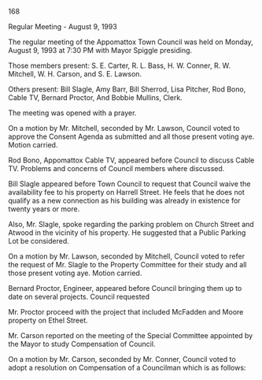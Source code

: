 168

Regular Meeting - August 9, 1993

The regular meeting of the Appomattox Town Council was held
on Monday, August 9, 1993 at 7:30 PM with Mayor Spiggle
presiding.

Those members present: S. E. Carter, R. L. Bass, H. W. Conner,
R. W. Mitchell, W. H. Carson, and S. E. Lawson.

Others present: Bill Slagle, Amy Barr, Bill Sherrod, Lisa
Pitcher, Rod Bono, Cable TV, Bernard Proctor, And Bobbie
Mullins, Clerk.

The meeting was opened with a prayer.

On a motion by Mr. Mitchell, seconded by Mr. Lawson, Council
voted to approve the Consent Agenda as submitted and all
those present voting aye. Motion carried.

Rod Bono, Appomattox Cable TV, appeared before Council to
discuss Cable TV. Problems and concerns of Council members
where discussed.

Bill Slagle appeared before Town Council to request that
Council waive the availability fee to his property on
Harrell Street. He feels that he does not qualify as a new
connection as his building was already in existence for
twenty years or more.

Also, Mr. Slagle, spoke regarding the parking problem on
Church Street and Atwood in the vicinity of his property.
He suggested that a Public Parking Lot be considered.

On a motion by Mr. Lawson, seconded by Mitchell, Council
voted to refer the request of Mr. Slagle to the Property
Committee for their study and all those present voting aye.
Motion carried.

Bernard Proctor, Engineer, appeared before Council bringing
them up to date on several projects. Council requested

Mr. Proctor proceed with the project that included McFadden
and Moore property on Ethel Street.

Mr. Carson reported on the meeting of the Special Committee
appointed by the Mayor to study Compensation of Council.

On a motion by Mr. Carson, seconded by Mr. Conner, Council
voted to adopt a resolution on Compensation of a Councilman
which is as follows:

